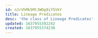 ```yaml
---
id: nJrVhMk5MtJWOg9iY5VkY
title: Lineage Predicates
desc: 'the class of Lineage Predicates'
updated: 1637955392242
created: 1637955374230
---
```


